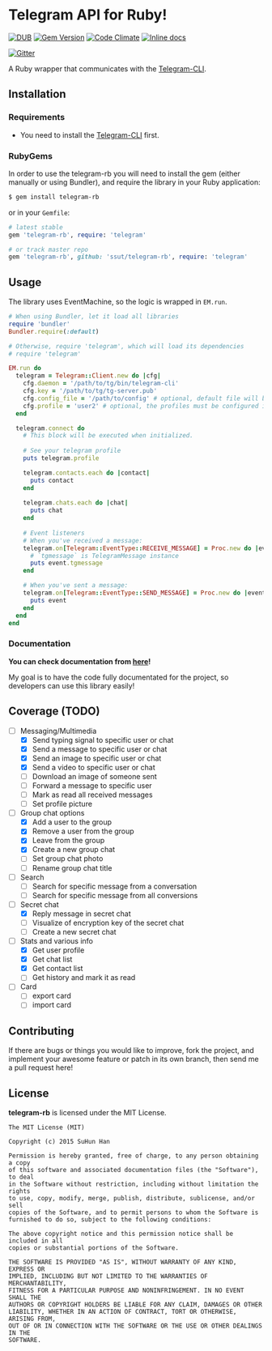 # Telegram API for Ruby!

[![DUB](https://img.shields.io/dub/l/vibe-d.svg)](http://opensource.org/licenses/MIT)
[![Gem Version](https://badge.fury.io/rb/telegram-rb.svg)](http://badge.fury.io/rb/telegram-rb)
[![Code Climate](https://codeclimate.com/github/ssut/telegram-rb/badges/gpa.svg)](https://codeclimate.com/github/ssut/telegram-rb)
[![Inline docs](http://inch-ci.org/github/ssut/telegram-rb.svg?branch=master)](http://inch-ci.org/github/ssut/telegram-rb)

[![Gitter](https://badges.gitter.im/Join%20Chat.svg)](https://gitter.im/ssut/telegram-rb?utm_source=badge&utm_medium=badge&utm_campaign=pr-badge)

A Ruby wrapper that communicates with the [Telegram-CLI](https://github.com/vysheng/tg).

## Installation

### Requirements

* You need to install the [Telegram-CLI](https://github.com/vysheng/tg) first.

### RubyGems

In order to use the telegram-rb you will need to install the gem (either manually or using Bundler), and require the library in your Ruby application:

```bash
$ gem install telegram-rb
```

or in your `Gemfile`: 

```ruby
# latest stable
gem 'telegram-rb', require: 'telegram'

# or track master repo
gem 'telegram-rb', github: 'ssut/telegram-rb', require: 'telegram'
```

## Usage

The library uses EventMachine, so the logic is wrapped in `EM.run`.

```ruby
# When using Bundler, let it load all libraries
require 'bundler' 
Bundler.require(:default) 

# Otherwise, require 'telegram', which will load its dependencies
# require 'telegram'

EM.run do
  telegram = Telegram::Client.new do |cfg|
    cfg.daemon = '/path/to/tg/bin/telegram-cli'
    cfg.key = '/path/to/tg/tg-server.pub'
    cfg.config_file = '/path/to/config' # optional, default file will be used if not set
    cfg.profile = 'user2' # optional, the profiles must be configured in ~/.telegram-cli/config
  end

  telegram.connect do
    # This block will be executed when initialized.
    
    # See your telegram profile
    puts telegram.profile

    telegram.contacts.each do |contact|
      puts contact
    end
    
    telegram.chats.each do |chat|
      puts chat
    end
    
    # Event listeners
    # When you've received a message:
    telegram.on[Telegram::EventType::RECEIVE_MESSAGE] = Proc.new do |event|
      # `tgmessage` is TelegramMessage instance
      puts event.tgmessage
    end 

    # When you've sent a message:
    telegram.on[Telegram::EventType::SEND_MESSAGE] = Proc.new do |event|
      puts event
    end
  end
end
```

### Documentation

**You can check documentation from [here](http://www.rubydoc.info/github/ssut/telegram-rb)!**

My goal is to have the code fully documentated for the project, so developers can use this library easily!

## Coverage (TODO)

- [ ] Messaging/Multimedia
    - [x] Send typing signal to specific user or chat
    - [x] Send a message to specific user or chat 
    - [x] Send an image to specific user or chat
    - [x] Send a video to specific user or chat
    - [ ] Download an image of someone sent
    - [ ] Forward a message to specific user
    - [ ] Mark as read all received messages
    - [ ] Set profile picture
- [ ] Group chat options
    - [x] Add a user to the group
    - [x] Remove a user from the group
    - [x] Leave from the group
    - [x] Create a new group chat
    - [ ] Set group chat photo
    - [ ] Rename group chat title
- [ ] Search
    - [ ] Search for specific message from a conversation
    - [ ] Search for specific message from all conversions
- [ ] Secret chat
    - [x] Reply message in secret chat
    - [ ] Visualize of encryption key of the secret chat
    - [ ] Create a new secret chat
- [ ] Stats and various info
    - [x] Get user profile
    - [x] Get chat list
    - [x] Get contact list
    - [ ] Get history and mark it as read
- [ ] Card
    - [ ] export card
    - [ ] import card

## Contributing

If there are bugs or things you would like to improve, fork the project, and implement your awesome feature or patch in its own branch, then send me a pull request here!

## License

**telegram-rb** is licensed under the MIT License.

```
The MIT License (MIT)

Copyright (c) 2015 SuHun Han

Permission is hereby granted, free of charge, to any person obtaining a copy
of this software and associated documentation files (the "Software"), to deal
in the Software without restriction, including without limitation the rights
to use, copy, modify, merge, publish, distribute, sublicense, and/or sell
copies of the Software, and to permit persons to whom the Software is
furnished to do so, subject to the following conditions:

The above copyright notice and this permission notice shall be included in all
copies or substantial portions of the Software.

THE SOFTWARE IS PROVIDED "AS IS", WITHOUT WARRANTY OF ANY KIND, EXPRESS OR
IMPLIED, INCLUDING BUT NOT LIMITED TO THE WARRANTIES OF MERCHANTABILITY,
FITNESS FOR A PARTICULAR PURPOSE AND NONINFRINGEMENT. IN NO EVENT SHALL THE
AUTHORS OR COPYRIGHT HOLDERS BE LIABLE FOR ANY CLAIM, DAMAGES OR OTHER
LIABILITY, WHETHER IN AN ACTION OF CONTRACT, TORT OR OTHERWISE, ARISING FROM,
OUT OF OR IN CONNECTION WITH THE SOFTWARE OR THE USE OR OTHER DEALINGS IN THE
SOFTWARE.
```
